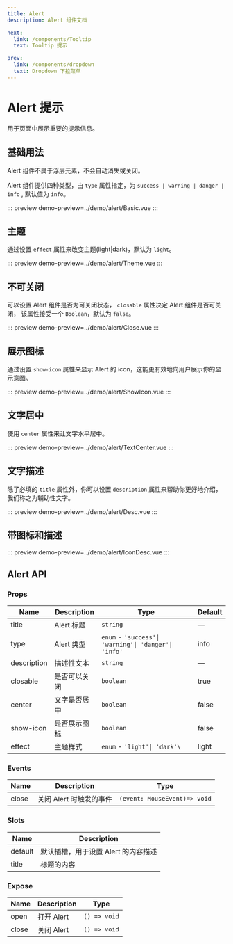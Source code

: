 ```yaml
---
title: Alert
description: Alert 组件文档

next:
  link: /components/Tooltip
  text: Tooltip 提示

prev:
  link: /components/dropdown
  text: Dropdown 下拉菜单
---
```


# Alert 提示

用于页面中展示重要的提示信息。

## 基础用法

Alert 组件不属于浮层元素，不会自动消失或关闭。

Alert 组件提供四种类型，由 `type` 属性指定，为 `success | warning | danger | info` , 默认值为 `info`。

::: preview
demo-preview=../demo/alert/Basic.vue
:::

## 主题

通过设置 `effect` 属性来改变主题(light|dark)，默认为 `light`。

::: preview
demo-preview=../demo/alert/Theme.vue
:::

## 不可关闭

可以设置 Alert 组件是否为可关闭状态， `closable` 属性决定 Alert 组件是否可关闭， 该属性接受一个 `Boolean`，默认为 `false`。

::: preview
demo-preview=../demo/alert/Close.vue
:::

## 展示图标

通过设置 `show-icon` 属性来显示 Alert 的 icon，这能更有效地向用户展示你的显示意图。

::: preview
demo-preview=../demo/alert/ShowIcon.vue
:::

## 文字居中

使用 `center` 属性来让文字水平居中。

::: preview
demo-preview=../demo/alert/TextCenter.vue
:::

## 文字描述

除了必填的 `title` 属性外，你可以设置 `description` 属性来帮助你更好地介绍，我们称之为辅助性文字。

::: preview
demo-preview=../demo/alert/Desc.vue
:::

## 带图标和描述

::: preview
demo-preview=../demo/alert/IconDesc.vue
:::

## Alert API

### Props

| Name        | Description  | Type                                                 | Default |
| ----------- | ------------ | ---------------------------------------------------- | ------- |
| title       | Alert 标题   | `string`                                             | —       |
| type        | Alert 类型   | `enum` - `'success'\| 'warning'\| 'danger'\| 'info'` | info    |
| description | 描述性文本   | `string`                                             | —       |
| closable    | 是否可以关闭 | `boolean`                                            | true    |
| center      | 文字是否居中 | `boolean`                                            | false   |
| show-icon   | 是否展示图标 | `boolean`                                            | false   |
| effect      | 主题样式     | `enum` - `'light'\| 'dark'\`                         | light   |

### Events

| Name  | Description             | Type                         |
| ----- | ----------------------- | ---------------------------- |
| close | 关闭 Alert 时触发的事件 | `(event: MouseEvent)=> void` |

### Slots

| Name    | Description                         |
| ------- | ----------------------------------- |
| default | 默认插槽，用于设置 Alert 的内容描述 |
| title   | 标题的内容                          |

### Expose

| Name  | Description | Type         |
| ----- | ----------- | ------------ |
| open  | 打开 Alert  | `() => void` |
| close | 关闭 Alert  | `() => void` |
